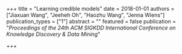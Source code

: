 +++
title = "Learning credible models"
date = 2018-01-01
authors = ["Jiaxuan Wang", "Jeeheh Oh", "Haozhu Wang", "Jenna Wiens"]
publication_types = ["1"]
abstract = ""
featured = false
publication = "*Proceedings of the 24th ACM SIGKDD International Conference on Knowledge Discovery & Data Mining*"

<!-- image:
  caption: "Penalty contour"
  focal_point: ""
  preview_only: false -->
+++

